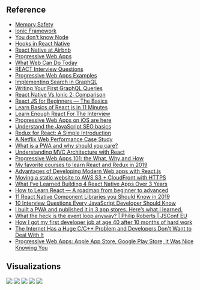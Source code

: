 ## Reference
* [Memory Safety](https://en.wikipedia.org/wiki/Memory_safety)
* [Ionic Framework](https://ionicframework.com)
* [You don’t know Node](https://medium.com/edge-coders/you-dont-know-node-6515a658a1ed)
* [Hooks in React Native](https://medium.com/@reime005/hooks-in-react-native-ffca637760be)
* [React Native at Airbnb](https://medium.com/airbnb-engineering/react-native-at-airbnb-f95aa460be1c)
* [Progressive Web Apps](https://ionicframework.com/docs/v3/developer-resources/progressive-web-apps/)
* [What Web Can Do Today](https://whatwebcando.today)
* [REACT Interview Questions](https://github.com/sudheerj/reactjs-interview-questions)
* [Progressive Web Apps Examples](https://appsco.pe)
* [Implementing Search in GraphQL](https://medium.com/open-graphql/implementing-search-in-graphql-11d5f71f179)
* [Writing Your First GraphQL Queries](https://hackingandslacking.com/writing-your-first-graphql-queries-b47ff7f0474c)
* [React Native Vs Ionic 2: Comparison](https://medium.com/swlh/react-native-vs-ionic-2-comparison-50aba900be6c)
* [React JS for Beginners — The Basics](https://codeburst.io/react-js-for-beginners-the-basics-87ef6e54dae7)
* [Learn Basics of React.js in 11 Minutes](https://medium.com/@madhupathy/learn-basics-of-react-js-in-3-minutes-a94cbc6f02c8)
* [Learn Enough React For The Interview](https://medium.com/bb-tutorials-and-thoughts/learn-enough-react-for-the-interview-f460a2fa3aeb)
* [Progressive Web Apps on iOS are here](https://medium.com/@firt/progressive-web-apps-on-ios-are-here-d00430dee3a7)
* [Understand the JavaScript SEO basics](https://developers.google.com/search/docs/guides/javascript-seo-basics)
* [Redux for React: A Simple Introduction](https://medium.com/@rossbulat/redux-for-react-a-simple-introduction-b1f9dcbda8f4)
* [A Netflix Web Performance Case Study](https://medium.com/dev-channel/a-netflix-web-performance-case-study-c0bcde26a9d9)
* [What is a PWA and why should you care?](https://blog.bitsrc.io/what-is-a-pwa-and-why-should-you-care-388afb6c0bad)
* [Understanding MVC Architecture with React](https://medium.com/of-all-things-tech-progress/understanding-mvc-architecture-with-react-6cd38e91fefd)
* [Progressive Web Apps 101: the What, Why and How](https://medium.com/free-code-camp/progressive-web-apps-101-the-what-why-and-how-4aa5e9065ac2)
* [My favorite courses to learn React and Redux in 2019](https://dev.to/javinpaul/my-favorite-courses-to-learn-react-and-redux-in-2019-c6c)
* [Advantages of Developing Modern Web apps with React.js](https://medium.com/@hamzamahmood/advantages-of-developing-modern-web-apps-with-react-js-8504c571db71)
* [Moving a static website to AWS S3 + CloudFront with HTTPS](https://medium.com/@willmorgan/moving-a-static-website-to-aws-s3-cloudfront-with-https-1fdd95563106)
* [What I’ve Learned Building 4 React Native Apps Over 3 Years](https://medium.com/input-logic/what-ive-learned-building-4-react-native-apps-over-3-years-6b5035f8282d)
* [How to Learn React — A roadmap from beginner to advanced](https://medium.com/free-code-camp/learning-react-roadmap-from-scratch-to-advanced-bff7735531b6)
* [11 React Native Component Libraries you Should Know in 2019](https://blog.bitsrc.io/11-react-native-component-libraries-you-should-know-in-2018-71d2a8e33312)
* [10 Interview Questions Every JavaScript Developer Should Know](https://medium.com/javascript-scene/10-interview-questions-every-javascript-developer-should-know-6fa6bdf5ad95)
* [I built a PWA and published it in 3 app stores. Here’s what I learned.](http://debuggerdotbreak.judahgabriel.com/2018/04/13/i-built-a-pwa-and-published-it-in-3-app-stores-heres-what-i-learned/)
* [What the heck is the event loop anyway? | Philip Roberts | JSConf EU](https://youtu.be/8aGhZQkoFbQ)
* [How I got my first developer job at age 40 after 10 months of hard work](https://medium.com/free-code-camp/how-i-switched-careers-and-got-a-developer-job-in-10-months-a-true-story-b8895e855a8b)
* [The Internet Has a Huge C/C++ Problem and Developers Don't Want to Deal With It](https://www.vice.com/en_us/article/a3mgxb/the-internet-has-a-huge-cc-problem-and-developers-dont-want-to-deal-with-it)
* [Progressive Web Apps: Apple App Store, Google Play Store, It Was Nice Knowing You](https://hackernoon.com/progressive-web-apps-apple-app-store-google-play-store-it-was-nice-knowing-you-728a00350e67)

## Visualizations
![](https://github.com/geoffreylink/Projects/blob/master/14%20React/images/ReactProsCons.png)
![](https://github.com/geoffreylink/Projects/blob/master/14%20React/images/LanguageClassification.png)
![](https://github.com/geoffreylink/Projects/blob/master/14%20React/images/JSRuntimeEnvironment.png)
![](https://github.com/geoffreylink/Projects/blob/master/14%20React/images/NodeJSSystem_01.png)
![](https://github.com/geoffreylink/Projects/blob/master/14%20React/images/NodeJSSystem_02.png)
